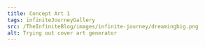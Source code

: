 ```yaml
---
title: Concept Art 1
tags: infiniteJourneyGallery
src: /TheInfiniteBlog/images/infinite-journey/dreamingbig.png
alt: Trying out cover art generator
---
```

